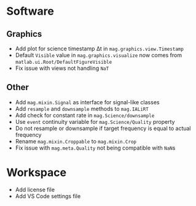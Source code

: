# Software

## Graphics

- Add plot for science timestamp Δt in `mag.graphics.view.Timestamp`
- Default `Visible` value in `mag.graphics.visualize` now comes from `matlab.ui.Root/DefaultFigureVisible`
- Fix issue with views not handling `NaT`

## Other

- Add `mag.mixin.Signal` as interface for signal-like classes
- Add `resample` and `downsample` methods to `mag.IALiRT`
- Add check for constant rate in `mag.Science/downsample`
- Use `event` continuity variable for `mag.Science/Quality` property
- Do not resample or downsample if target frequency is equal to actual frequency
- Rename `mag.mixin.Croppable` to `mag.mixin.Crop`
- Fix issue with `mag.meta.Quality` not being compatible with `NaN`s

# Workspace

- Add license file
- Add VS Code settings file
